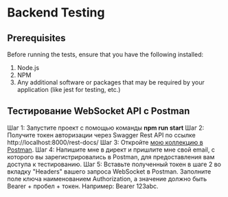 # Backend Testing

## Prerequisites
Before running the tests, ensure that you have the following installed:

1. Node.js
2. NPM
3. Any additional software or packages that may be required by your application (like jest for testing, etc.)


## Тестирование WebSocket API с Postman
Шаг 1: Запустите проект с помощью команды **npm run start**
Шаг 2: Получите токен авторизации через Swagger Rest API по ссылке http://localhost:8000/rest-docs/
Шаг 3: Откройте [мою коллекцию в Postman](https://web.postman.co/workspace/My-Workspace~43834fae-8045-4133-8b4b-bccc05730228/collection/66cc8a2c4adb742250fe4c8e?action=share&source=copy-link&creator=37920129).
Шаг 4: Напишите мне в директ и пришлите мне свой email, с которого вы зарегистрировались в Postman, для предоставления вам доступа к тестированию.
Шаг 5: Вставьте полученный токен в шаге 2 во вкладку "Headers" вашего запроса WebSocket в Postman. Заполните поле ключа наименованием Authorization, а значение должно быть Bearer + пробел + токен. Например: Bearer 123abc.

